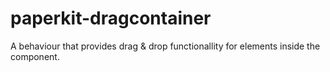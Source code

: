 # paperkit-dragcontainer

A behaviour that provides drag & drop functionallity for elements inside the component.